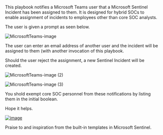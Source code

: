 This playbook notifies a Microsoft Teams user that a Microsoft Sentinel Incident has been assigned to them.
It is designed for hybrid SOCs to enable assignment of incidents to employees other than core SOC analysts.

The user is given a prompt as seen below.

![MicrosoftTeams-image](https://user-images.githubusercontent.com/71527532/221387660-bc742008-773b-4c5c-8ae7-5452b637cc52.png)

The user can enter an email address of another user and the incident will be assigned to them (with another invocation of this playbook.

Should the user reject the assignment, a new Sentinel Incident will be created.

![MicrosoftTeams-image (2)](https://user-images.githubusercontent.com/71527532/221387993-926cb866-f3fe-440b-bcf5-51c07f3fadbc.png)

![MicrosoftTeams-image (3)](https://user-images.githubusercontent.com/71527532/221387995-5dd3a2c5-a152-4f92-be49-4ca7b65bceb7.png)

You shold exempt core SOC personnel from these notifications by listing them in the initial boolean.

Hope it helps.

[![image](https://user-images.githubusercontent.com/71527532/221388116-3dfff954-fe6a-47ed-af08-13d7d4486c7b.png)](https://portal.azure.com/#create/Microsoft.Template/uri/https://raw.githubusercontent.com/Sp0kane/MicrosoftSentinel/main/Playbooks/updatetrigger-notifyOwner/azuredeploy.json)

Praise to and inspiration from the built-in templates in Microsoft Sentinel.
